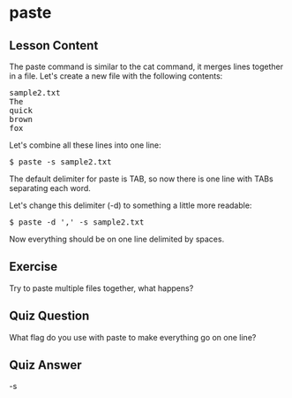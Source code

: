 # paste

## Lesson Content

The paste command is similar to the cat command, it merges lines together in a file. Let's create a new file with the following contents: 

<pre>
sample2.txt
The
quick
brown
fox
</pre>

Let's combine all these lines into one line: 

<pre>$ paste -s sample2.txt</pre>

The default delimiter for paste is TAB, so now there is one line with TABs separating each word.

Let's change this delimiter (-d) to something a little more readable: 

<pre>$ paste -d ',' -s sample2.txt</pre>

Now everything should be on one line delimited by spaces.

## Exercise

Try to paste multiple files together, what happens?

## Quiz Question

What flag do you use with paste to make everything go on one line? 

## Quiz Answer

-s
